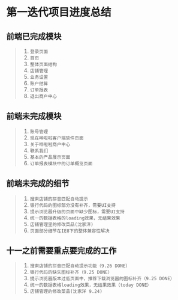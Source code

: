 # 第一迭代项目进度总结
## 前端已完成模块
	
> 1. `登录页面`    
> 2. `首页`    
> 3. `整体页面结构`    
> 4. `店铺管理`    
> 5. `业务设置`    
> 6. `账户结算`    
> 7. `订单报表`    
> 8. `退出商户中心`

## 前端未完成模块

> 1. `账号管理`    
> 2. `现在哗啦啦客户端软件页面`    
> 3. `关于哗啦啦商户中心`   
> 4. `联系我们`    
> 5. `基本的产品展示页面`    
> 6. `订单报表模块中的订单概览页面`

## 前端未完成的细节
> 1. `搜索店铺的拼音匹配自动提示`    
> 2. `银行代码的图标部分没有补齐，需要UI支持`    
> 3. `提示浏览器升级的页面中缺少图标，需要UI支持`
> 4. `统一的数据表格的loading效果，无结果效果`    
> 5. `店铺管理里的修改菜品(沈家洋)`    
> 6. `页面部分细节在IE8下的整体兼容性解决`

## 十一之前需要重点要完成的工作
> 1. `搜索店铺的拼音匹配自动提示功能（9.26 DONE）`    
> 2. `银行代码的缺失图标补齐（9.25 DONE）`    
> 3. `提示浏览器版本过低页面中，推荐下载浏览器的图标补齐（9.25 DONE）`    
> 4. `统一的数据表格loading效果，无结果效果（today DONE）` 
> 5. `店铺管理的修改菜品(沈家洋 9.24)`   
